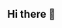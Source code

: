 ## Hi there 👋

<!--
**makda-tsegazeab/makda-tsegazeab** is a ✨ _special_ ✨ repository because its `README.md` (this file) appears on your GitHub profile.

Here are some ideas to get you started:

- 🔭 I’m currently working as a Django backend developer at YBS Software Development, building robust APIs and scalable systems.
- 🌱 I’m diving into Machine Learning and AI, exploring tools like TensorFlow and PyTorch to build intelligent systems
- 👯 I’m eager to collaborate on innovative projects in AI, web development—let’s build something amazing!
- 🤔 I’m seeking frontend collaborators to bring my Django projects to life with frameworks like React or Flutter.
- 📫 How to reach me: makdatsegazeab93@gmail.com or www.linkedin.com/in/makda-tsegazeab-1b1a02326
- ⚡ Fun fact: I laugh a lot because laughter is the best therapy!
-->
